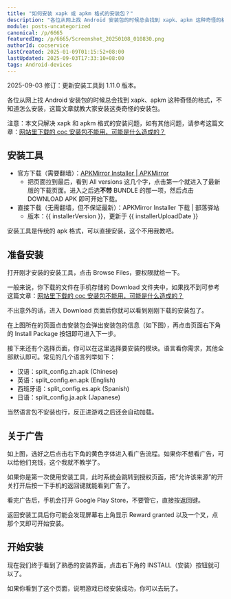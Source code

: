 ```yaml
---
title: "如何安装 xapk 或 apkm 格式的安装包？"
description: "各位从网上找 Android 安装包的时候总会找到 xapk、apkm 这种奇怪的格式，不知道怎么安装，这篇文章就教大家安装这类安装包。注意：本文只解决 xapk 和 apkm 格式的安装问题……"
module: posts-uncategorized
canonical: /p/6665
featuredImg: /p/6665/Screenshot_20250108_010830.png
authorId: cocservice
lastCreated: 2025-01-09T01:15:52+08:00
lastUpdated: 2025-09-03T17:33:10+08:00
tags: Android-devices
---
```


<script setup>
const installerVersion = "1.11.0";
const installerUploadDate = "2025-09-03";
const installerFileName = "APKMirror_Installer_v1.11.0_otpvqdVGCheppvBG.apk";
</script>

<PostHistory>
2025-09-03 修订：更新安装工具到 1.11.0 版本。
</PostHistory>

各位从网上找 Android 安装包的时候总会找到 xapk、apkm 这种奇怪的格式，不知道怎么安装，这篇文章就教大家安装这类奇怪的安装包。

注意：本文只解决 xapk 和 apkm 格式的安装问题，如有其他问题，请参考这篇文章：[网站里下载的 coc 安装包不能用，可能是什么造成的？](/p/6903)

## 安装工具

- 官方下载（需要翻墙）：[APKMirror Installer | APKMirror](https://www.apkmirror.com/apk/apkmirror/apkmirror-installer-official/)
    - 把页面拉到最后，看到 All versions 这几个字，点击第一个就进入了最新版的下载页面。进入之后选**不带** BUNDLE 的那一项，然后点击 DOWNLOAD APK 即可开始下载。
- 直接下载（无需翻墙，但不保证最新）：<a :href="`https://static.clashpost.com/download/` + installerFileName">APKMirror Installer 下载 | 部落驿站</a>
    - 版本：{{ installerVersion }}，更新于 {{ installerUploadDate }}

安装工具是传统的 apk 格式，可以直接安装，这个不用我教吧。

## 准备安装

打开刚才安装的安装工具，点击 Browse Files，要权限就给一下。

<Pic src="/p/6665/Screenshot_20250107_230202.png" width="1440" height="1034" caption="选择文件" maxWidth="412px" />

一般来说，你下载的文件在手机存储的 Download 文件夹中，如果找不到可参考这篇文章：[网站里下载的 coc 安装包不能用，可能是什么造成的？](/p/6903)

<Pic src="/p/6665/Screenshot_20250107_230748.png" width="1440" height="3120" caption="进入安装包所在文件夹" maxWidth="412px" />

不出意外的话，进入 Download 页面后你就可以看到刚刚下载的安装包了。

<Pic src="/p/6665/Screenshot_20250108_002726.png" width="1440" height="1012" caption="安装包的基本信息" maxWidth="412px" />

在上图所在的页面点击安装包会弹出安装包的信息（如下图），再点击页面右下角的 Install Package 按钮即可进入下一步。

<Pic src="/p/6665/Screenshot_20250108_003020.png" width="1440" height="3120" caption="准备安装" maxWidth="412px" />

接下来还有个选择页面，你可以在这里选择要安装的模块。语言看你需求，其他全部默认即可。常见的几个语言列举如下：

- 汉语：split_config.zh.apk (Chinese)
- 英语：split_config.en.apk (English)
- 西班牙语：split_config.es.apk (Spanish)
- 日语：split_config.ja.apk (Japanese)

当然语言包不安装也行，反正进游戏之后还会自动加载。

<Pic src="/p/6665/Screenshot_20250108_004344.png" width="1440" height="2164" caption="选择你要安装的模块" maxWidth="412px" />

## 关于广告

如上图，选好之后点击右下角的黄色字体进入看广告流程。如果你不想看广告，可以给他们充钱，这个我就不教学了。

如果你是第一次使用安装工具，此时系统会跳转到授权页面，把“允许该来源”的开关打开后按一下手机的返回键就能看到广告了。

<Pic src="/p/6665/Screenshot_20250108_004809.png" width="1440" height="1027" caption="允许第三方来源的应用" maxWidth="412px" />

看完广告后，手机会打开 Google Play Store，不要管它，直接按返回键。

返回安装工具后你可能会发现屏幕右上角显示 Reward granted 以及一个叉，点那个叉即可开始安装。

<Pic src="/p/6665/Screenshot_20250108_010258.png" width="1440" height="243" caption="看完广告后注意点击屏幕右上角的叉" maxWidth="412px" />

## 开始安装

现在我们终于看到了熟悉的安装界面，点击右下角的 INSTALL（安装）按钮就可以了。

<Pic src="/p/6665/Screenshot_20250108_010618.png" width="1440" height="3120" caption="熟悉的安装界面" maxWidth="412px" />

如果你看到了这个页面，说明游戏已经安装成功，你可以去玩了。

<Pic src="/p/6665/Screenshot_20250108_010830.png" width="1440" height="847" caption="安装完成" maxWidth="412px" />
